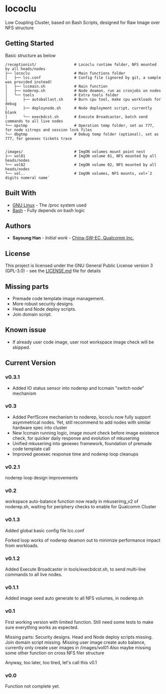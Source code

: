 # lococlu
Low Coupling Cluster, based on Bash Scripts, designed for Raw Image over NFS structure

## Getting Started
Basic structure as below
```
/receptionist/                 # Lococlu runtime folder, NFS mounted by all heads/nodes
├── lococlu                    # Main functions folder
│   ├── lcc.conf               # Config file (ignored by git, a sample was provided instead)
│   ├── lccmain.sh             # Nain function
│   ├── noderep.sh             # Node deamon, run as cronjobs on nodes
│   └── tools                  # Extra tools folder
│       ├── autoballast.sh     # Burn cpu tool, make cpu workloads for debug
│       ├── deploynode.sh      # Node deployment script, currently blank
│       └── execbdcst.sh       # Execute Broadcaster, batch send commands to all live nodes
└── opstmp                     # Operation temp folder, set as 777, for node sitreps and session lock files
└── dbgtmp                     # Debug temp folder (optional), set as 777, for geoexec tickets trace


/images/                       # ImgON volumes mount point nest
├── vol01                      # ImgON volume 01, NFS mounted by all heads/nodes
└── vol02                      # ImgON volume 02, NFS mounted by all heads/nodes
└── vol..                      # ImgON volumes, NFS mounts, vol+`2 digits numeral name`
```

## Built With
* [GNU Linux](https://www.kernel.org/) - The /proc system used
* [Bash](https://www.gnu.org/software/bash/) - Fully depends on bash logic

## Authors
* **Sayoung Han** - *Initial work* - [China-SW-EC, Qualcomm Inc.](sayoungh@qti.qualcomm.com)

## License
This project is licensed under the GNU General Public License version 3 (GPL-3.0) - see the [LICENSE.md](LICENSE.md) file for details

## Missing parts
* Premade code template image management.
* More robust security designs.
* Head and Node deploy scripts.
* Join domain script.

## Known issue
* If already user code image, user root workspace image check will be skipped.

## Current Version
### v0.3.1
* Added IO status sensor into noderep and lccmain "switch node" mechanism
### v0.3
* Added PerfScore mechanism to noderep, lococlu now fully support asymmetrical nodes. Yet, still recommend to add nodes with similar hardware spec into cluster
* New lccmain running logic, image mount check before image existence check, for quicker daily response and evolution of mkuserimg
* Unified mkuserimg into geoexec framework, foundation of premade code template call
* Improved geoexec response time and noderep loop cleanups

### v0.2.1
noderep loop design improvements

### v0.2
workspace auto-balance function now ready in mkuserimg_v2 of noderep.sh, waiting for periphery checks to enable for Qualcomm Cluster

### v0.1.3
Added global basic config file lcc.conf

Forked loop works of noderep deamon out to minimize performance impact from workloads.

### v0.1.2
Added Execute Broadcaster in tools/execbdcst.sh, to send multi-line commands to all live nodes.  


### v0.1.1
Added image seed auto generate to all NFS volumes, in noderep.sh


### v0.1
First working version with limited function.
Still need some tests to make sure everything works as expected.

Missing parts:
Security designs.
Head and Node deploy scripts missing.
Join domain script missing.
Missing user image create auto balance, currently only create user images in /images/vol01
Also maybe missing some other function on cross NFS filer structure

Anyway, too later, too tired, let's call this v0.1


### v0.0
Function not complete yet.

